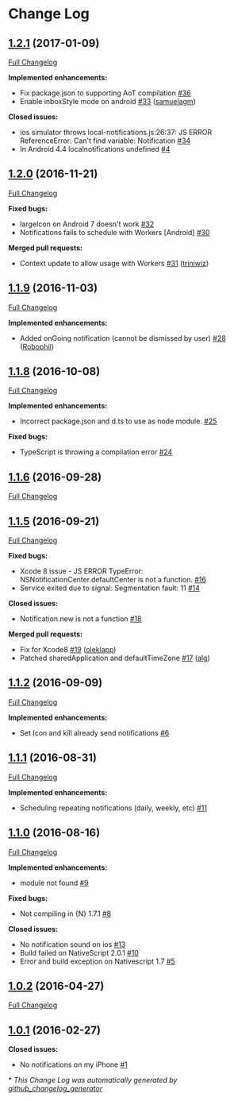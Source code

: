 # Change Log

## [1.2.1](https://github.com/EddyVerbruggen/nativescript-local-notifications/tree/1.2.1) (2017-01-09)
[Full Changelog](https://github.com/EddyVerbruggen/nativescript-local-notifications/compare/1.2.0...1.2.1)

**Implemented enhancements:**

- Fix package.json to supporting AoT compilation [\#36](https://github.com/EddyVerbruggen/nativescript-local-notifications/issues/36)
- Enable inboxStyle mode on android [\#33](https://github.com/EddyVerbruggen/nativescript-local-notifications/pull/33) ([samuelagm](https://github.com/samuelagm))

**Closed issues:**

- ios simulator throws local-notifications.js:26:37: JS ERROR ReferenceError: Can't find variable: Notification [\#34](https://github.com/EddyVerbruggen/nativescript-local-notifications/issues/34)
- In Android 4.4 localnotifications undefined [\#4](https://github.com/EddyVerbruggen/nativescript-local-notifications/issues/4)

## [1.2.0](https://github.com/EddyVerbruggen/nativescript-local-notifications/tree/1.2.0) (2016-11-21)
[Full Changelog](https://github.com/EddyVerbruggen/nativescript-local-notifications/compare/1.1.9...1.2.0)

**Fixed bugs:**

- largeIcon on Android 7 doesn't work [\#32](https://github.com/EddyVerbruggen/nativescript-local-notifications/issues/32)
- Notifications fails to schedule with Workers \[Android\] [\#30](https://github.com/EddyVerbruggen/nativescript-local-notifications/issues/30)

**Merged pull requests:**

- Context update to allow usage with Workers [\#31](https://github.com/EddyVerbruggen/nativescript-local-notifications/pull/31) ([triniwiz](https://github.com/triniwiz))

## [1.1.9](https://github.com/EddyVerbruggen/nativescript-local-notifications/tree/1.1.9) (2016-11-03)
[Full Changelog](https://github.com/EddyVerbruggen/nativescript-local-notifications/compare/1.1.8...1.1.9)

**Implemented enhancements:**

- Added onGoing notification \(cannot be dismissed by user\) [\#28](https://github.com/EddyVerbruggen/nativescript-local-notifications/pull/28) ([Robophil](https://github.com/Robophil))

## [1.1.8](https://github.com/EddyVerbruggen/nativescript-local-notifications/tree/1.1.8) (2016-10-08)
[Full Changelog](https://github.com/EddyVerbruggen/nativescript-local-notifications/compare/1.1.6...1.1.8)

**Implemented enhancements:**

- Incorrect package.json and d.ts to use as node module. [\#25](https://github.com/EddyVerbruggen/nativescript-local-notifications/issues/25)

**Fixed bugs:**

- TypeScript is throwing a compilation error [\#24](https://github.com/EddyVerbruggen/nativescript-local-notifications/issues/24)

## [1.1.6](https://github.com/EddyVerbruggen/nativescript-local-notifications/tree/1.1.6) (2016-09-28)
[Full Changelog](https://github.com/EddyVerbruggen/nativescript-local-notifications/compare/1.1.5...1.1.6)

## [1.1.5](https://github.com/EddyVerbruggen/nativescript-local-notifications/tree/1.1.5) (2016-09-21)
[Full Changelog](https://github.com/EddyVerbruggen/nativescript-local-notifications/compare/1.1.2...1.1.5)

**Fixed bugs:**

- Xcode 8 issue - JS ERROR TypeError: NSNotificationCenter.defaultCenter is not a function. [\#16](https://github.com/EddyVerbruggen/nativescript-local-notifications/issues/16)
- Service exited due to signal: Segmentation fault: 11 [\#14](https://github.com/EddyVerbruggen/nativescript-local-notifications/issues/14)

**Closed issues:**

- Notification.new is not a function [\#18](https://github.com/EddyVerbruggen/nativescript-local-notifications/issues/18)

**Merged pull requests:**

- Fix for Xcode8 [\#19](https://github.com/EddyVerbruggen/nativescript-local-notifications/pull/19) ([oleklapp](https://github.com/oleklapp))
- Patched sharedApplication and defaultTimeZone [\#17](https://github.com/EddyVerbruggen/nativescript-local-notifications/pull/17) ([alg](https://github.com/alg))

## [1.1.2](https://github.com/EddyVerbruggen/nativescript-local-notifications/tree/1.1.2) (2016-09-09)
[Full Changelog](https://github.com/EddyVerbruggen/nativescript-local-notifications/compare/1.1.1...1.1.2)

**Implemented enhancements:**

- Set Icon and kill already send notifications [\#6](https://github.com/EddyVerbruggen/nativescript-local-notifications/issues/6)

## [1.1.1](https://github.com/EddyVerbruggen/nativescript-local-notifications/tree/1.1.1) (2016-08-31)
[Full Changelog](https://github.com/EddyVerbruggen/nativescript-local-notifications/compare/1.1.0...1.1.1)

**Implemented enhancements:**

- Scheduling repeating notifications \(daily, weekly, etc\) [\#11](https://github.com/EddyVerbruggen/nativescript-local-notifications/issues/11)

## [1.1.0](https://github.com/EddyVerbruggen/nativescript-local-notifications/tree/1.1.0) (2016-08-16)
[Full Changelog](https://github.com/EddyVerbruggen/nativescript-local-notifications/compare/1.0.2...1.1.0)

**Implemented enhancements:**

- module not found [\#9](https://github.com/EddyVerbruggen/nativescript-local-notifications/issues/9)

**Fixed bugs:**

- Not compiling in {N} 1.7.1 [\#8](https://github.com/EddyVerbruggen/nativescript-local-notifications/issues/8)

**Closed issues:**

- No notification sound on ios  [\#13](https://github.com/EddyVerbruggen/nativescript-local-notifications/issues/13)
- Build failed on NativeScript 2.0.1 [\#10](https://github.com/EddyVerbruggen/nativescript-local-notifications/issues/10)
- Error and build exception on Nativescript 1.7 [\#5](https://github.com/EddyVerbruggen/nativescript-local-notifications/issues/5)

## [1.0.2](https://github.com/EddyVerbruggen/nativescript-local-notifications/tree/1.0.2) (2016-04-27)
[Full Changelog](https://github.com/EddyVerbruggen/nativescript-local-notifications/compare/1.0.1...1.0.2)

## [1.0.1](https://github.com/EddyVerbruggen/nativescript-local-notifications/tree/1.0.1) (2016-02-27)
**Closed issues:**

- No notifications on my iPhone [\#1](https://github.com/EddyVerbruggen/nativescript-local-notifications/issues/1)



\* *This Change Log was automatically generated by [github_changelog_generator](https://github.com/skywinder/Github-Changelog-Generator)*